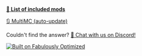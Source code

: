 **[📜 List of included mods](https://github.com/lazcod3/Detailed-Optimized/blob/main/INCLUDED-MODS.md)**


[🔃 MultiMC (auto-update)](multimc-auto-update.md)

Couldn't find the answer? [💬 Chat with us on Discord!](https://discord.gg/DfxwGGfa)


[![Built on Fabulously Optimized](https://cdn.jsdelivr.net/npm/@intergrav/devins-badges@3/assets/cozy/built-with/fabulously-optimized_64h.png)](https://github.com/Fabulously-Optimized/fabulously-optimized)
